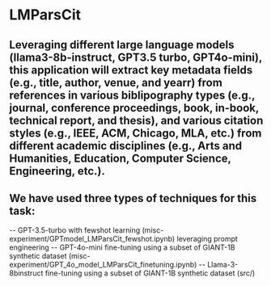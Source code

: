 # LMParsCit

## Leveraging different large language models (llama3-8b-instruct, GPT3.5 turbo, GPT4o-mini), this application will extract key metadata fields (e.g., title, author, venue, and yearr) from references in various biblipography types (e.g., journal, conference proceedings, book, in-book, technical report, and thesis), and various citation styles (e.g., IEEE, ACM, Chicago, MLA, etc.) from different academic disciplines (e.g., Arts and Humanities, Education, Computer Science, Engineering, etc.).

## We have used three types of techniques for this task:
-- GPT-3.5-turbo with fewshot learning (misc-experiment/GPTmodel_LMParsCit_fewshot.ipynb) leveraging prompt engineering
-- GPT-4o-mini fine-tuning using a subset of GIANT-1B synthetic dataset (misc-experiment/GPT_4o_model_LMParsCit_finetuning.ipynb)
-- Llama-3-8binstruct fine-tuning using a subset of GIANT-1B synthetic dataset (src/)